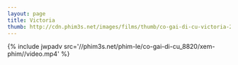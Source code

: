 ```yaml
---
layout: page
title: Victoria
thumb: http://cdn.phim3s.net/images/films/thumb/co-gai-di-cu-victoria-2015.jpg
---
```

{% include jwpadv src='//phim3s.net/phim-le/co-gai-di-cu_8820/xem-phim//video.mp4' %}